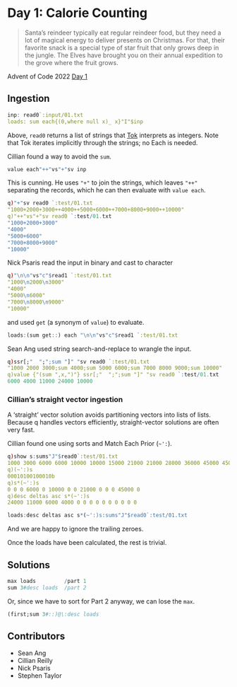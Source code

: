 # Day 1: Calorie Counting


> Santa’s reindeer typically eat regular reindeer food, but they need a lot of magical energy to deliver presents on Christmas. For that, their favorite snack is a special type of star fruit that only grows deep in the jungle. The Elves have brought you on their annual expedition to the grove where the fruit grows.

Advent of Code 2022 [Day 1](https://adventofcode.com/2022/day/1)

## Ingestion

```q
inp: read0`:input/01.txt
loads: sum each{(0,where null x)_ x}"I"$inp
```

Above, `read0` returns a list of strings that [Tok](https://code.kx.com/q/ref/tok) interprets as integers. 
Note that Tok iterates implicitly through the strings; no Each is needed. 

Cillian found a way to avoid the `sum`.

```q
value each"++"vs"+"sv inp
```

This is cunning. He uses `"+"` to join the strings, which leaves `"++"` separating the records, which he can then evaluate with `value each`.

```q
q)"+"sv read0 `:test/01.txt
"1000+2000+3000++4000++5000+6000++7000+8000+9000++10000"
q)"++"vs"+"sv read0 `:test/01.txt
"1000+2000+3000"
"4000"
"5000+6000"
"7000+8000+9000"
"10000"
```

Nick Psaris read the input in binary and cast to character

```q
q)"\n\n"vs"c"$read1 `:test/01.txt
"1000\n2000\n3000"
"4000"
"5000\n6000"
"7000\n8000\n9000"
"10000"
```

and used `get` (a synonym of `value`) to evaluate.

```q
loads:(sum get::) each "\n\n"vs"c"$read1 `:test/01.txt
```

Sean Ang used string search-and-replace to wrangle the input.

```q
q)ssr[;"  ";";sum "]" "sv read0 `:test/01.txt
"1000 2000 3000;sum 4000;sum 5000 6000;sum 7000 8000 9000;sum 10000"
q)value {"(sum ",x,")"} ssr[;"  ";";sum "]" "sv read0 `:test/01.txt
6000 4000 11000 24000 10000
```

### Cillian’s straight vector ingestion

A ‘straight’ vector solution avoids partitioning vectors into lists of lists.
Because q handles vectors efficiently, straight-vector solutions are often very fast.

Cillian found one using sorts and Match Each Prior (`~':`).

```q
q)show s:sums"J"$read0`:test/01.txt
1000 3000 6000 6000 10000 10000 15000 21000 21000 28000 36000 45000 45000 55000
q)(~':)s
00010100100010b
q)s*(~':)s
0 0 0 6000 0 10000 0 0 21000 0 0 0 45000 0
q)desc deltas asc s*(~':)s
24000 11000 6000 4000 0 0 0 0 0 0 0 0 0 0
```

```q
loads:desc deltas asc s*(~':)s:sums"J"$read0`:test/01.txt
```

And we are happy to ignore the trailing zeroes. 

Once the loads have been calculated, the rest is trivial.


## Solutions

```q
max loads         /part 1
sum 3#desc loads  /part 2
```

Or, since we have to sort for Part 2 anyway, we can lose the `max`.


```q
(first;sum 3#::)@\:desc loads
```


## Contributors

* Sean Ang
* Cillian Reilly
* Nick Psaris
* Stephen Taylor

